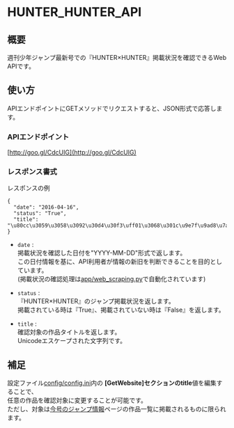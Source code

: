 # HUNTER_HUNTER_API

## 概要
週刊少年ジャンプ最新号での『HUNTER×HUNTER』掲載状況を確認できるWeb APIです。

## 使い方
APIエンドポイントにGETメソッドでリクエストすると、JSON形式で応答します。


### APIエンドポイント
[http://goo.gl/CdcUIG](http://goo.gl/CdcUIG)

### レスポンス書式

レスポンスの例

```
{
  "date": "2016-04-16",
  "status": "True",
  "title": "\u80cc\u3059\u3058\u3092\u30d4\u30f3\uff01\u3068\u301c\u9e7f\u9ad8\u7af6\u6280\u30c0\u30f3\u30b9\u90e8\u3078\u3088\u3046\u3053\u305d\u301c"
}
```

+   `date` :  
    掲載状況を確認した日付を"YYYY-MM-DD"形式で返します。  
    この日付情報を基に、API利用者が情報の新旧を判断できることを目的としています。  
    (掲載状況の確認処理は[app/web_scraping.py](https://github.com/kowloon-dev/HUNTER_HUNTER_API/blob/master/app/web_scraping.py)で自動化されています)

+   `status` :  
    『HUNTER×HUNTER』のジャンプ掲載状況を返します。  
    掲載されている時は『True』、掲載されていない時は『False』を返します。

+   `title` :  
    確認対象の作品タイトルを返します。  
    Unicodeエスケープされた文字列です。


## 補足
設定ファイル[config/config.ini](https://github.com/kowloon-dev/HUNTER_HUNTER_API/blob/master/config/config.ini)内の
**[GetWebsite]**セクションの**title**値を編集することで、  
任意の作品を確認対象に変更することが可能です。  
ただし、対象は[今号のジャンプ情報](https://www.shonenjump.com/j/weeklyshonenjump/)ページの作品一覧に掲載されるものに限られます。

